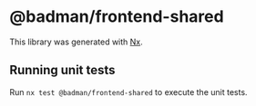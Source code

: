 # @badman/frontend-shared

This library was generated with [Nx](https://nx.dev).

## Running unit tests

Run `nx test @badman/frontend-shared` to execute the unit tests.
